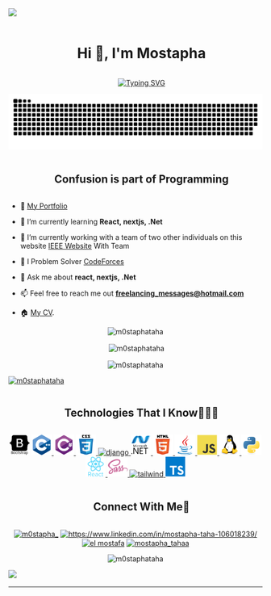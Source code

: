 
<!--horizontal divider(gradiant)-->
<img src="https://user-images.githubusercontent.com/73097560/115834477-dbab4500-a447-11eb-908a-139a6edaec5c.gif">

<!--h1 without bottom border-->
<div id="user-content-toc">
  <ul align="center">
    <summary><h1 style="display: inline-block">Hi 👋, I'm Mostapha</h1></summary>
    <p align="center">
    <div align="center">
      <a href="https://git.io/typing-svg"><img src="https://readme-typing-svg.herokuapp.com?font=Fira+Code&pause=1000&color=342FA9&random=false&width=435&lines=Sallam+3likum+W+Ra7amat+Allah+W+Barakato;Iam+Front-End+Developer;Computer+Science+Student;I+Hope+U+Enjoy+%3A)" alt="Typing SVG" /></a>
    </div>
</p>
  </ul>
</div>


<!--- snake -->
<div align="center">
  <img  src="https://github.com/1999AZZAR/1999AZZAR/blob/main/resources/img/grid-snake.svg"
       alt="snake" /></a>
</div>


<!--h2 without bottom border-->
<div id="user-content-toc">
  <ul align="center">
    <summary><h2 style="display: inline-block">Confusion is part of Programming</h2></summary>
  </ul>
</div>




<!--Intro start-->
- 💼  [My Portfolio](https://m0staphataha.github.io/Mostapha/?fbclid=IwAR1_lLI7nlzl8gJTYUePAGKS7G9yxiAv3PtGEVf87rJ3hzvuyUzNhmDq59s)


- 🌱 I’m currently learning  **React, nextjs, .Net**

- 🔭 I’m currently working with a team of two other individuals on this website [IEEE Website](https://ieee-front-amr-hafeez.vercel.app/) With Team

- 📝 I Problem Solver [CodeForces](https://codeforces.com/profile/M0stapha_Taha?fbclid=IwAR004sf7LvOF8jF7ntKOFrMuudF9TsJPt71x17XGPsSdJ0esT45vY2eJ8io)

- 💬 Ask me about **react, nextjs, .Net**

- 📫 Feel free to reach me out **freelancing_messages@hotmail.com**

- 🏠  [My CV](https://m0staphataha.github.io/My-CV/).
<!--Intro end-->



<!--- stats & Trophy (start) -->
<p align="center">
  <!--- stats (start) -->
<div align="center">
<p><img align="center" src="https://github-readme-stats.vercel.app/api/top-langs?username=m0staphataha&show_icons=true&theme=dracula&locale=en&layout=compact" alt="m0staphataha" /></p>

<p>&nbsp;<img align="center" src="https://github-readme-stats.vercel.app/api?username=m0staphataha&show_icons=true&theme=dracula&title_color=924eb1&text_color=a670a4&bg_color=323544&locale=en" alt="m0staphataha" /></p>

<p><img align="center" src="https://github-readme-streak-stats.herokuapp.com/?user=m0staphataha&theme=dark" alt="m0staphataha" /></p>
</div>
<!--- stats (end) -->

<!--- trophy (start) -->
<div align=center>
  <a href="https://github.com/ryo-ma/github-profile-trophy" title="Go to Source">
      <p align="left"> <a href="https://github.com/ryo-ma/github-profile-trophy"><img src="https://github-profile-trophy.vercel.app/?username=m0staphataha" alt="m0staphataha" /></a> </p>
    </a>
</div>
<!--- trophy (start) -->


</p>        
<!--- stats (end) -->


<!--h1 without bottom border-->
<div id="user-content-toc">
  <ul align="center">
    <summary><h2 style="display: inline-block">Technologies That I Know👨🏻‍💻</h2></summary>
  </ul>
</div>
<!--tech stack icons-->
<p align="center">
<img src="https://raw.githubusercontent.com/devicons/devicon/master/icons/bootstrap/bootstrap-plain-wordmark.svg" alt="bootstrap" width="40" height="40"/> </a> <a href="https://www.w3schools.com/cpp/" target="_blank" rel="noreferrer"> <img src="https://raw.githubusercontent.com/devicons/devicon/master/icons/cplusplus/cplusplus-original.svg" alt="cplusplus" width="40" height="40"/> </a> <a href="https://www.w3schools.com/cs/" target="_blank" rel="noreferrer"> <img src="https://raw.githubusercontent.com/devicons/devicon/master/icons/csharp/csharp-original.svg" alt="csharp" width="40" height="40"/> </a> <a href="https://www.w3schools.com/css/" target="_blank" rel="noreferrer"> <img src="https://raw.githubusercontent.com/devicons/devicon/master/icons/css3/css3-original-wordmark.svg" alt="css3" width="40" height="40"/> </a> <a href="https://www.djangoproject.com/" target="_blank" rel="noreferrer"> <img src="https://cdn.worldvectorlogo.com/logos/django.svg" alt="django" width="40" height="40"/> </a> <a href="https://dotnet.microsoft.com/" target="_blank" rel="noreferrer"> <img src="https://raw.githubusercontent.com/devicons/devicon/master/icons/dot-net/dot-net-original-wordmark.svg" alt="dotnet" width="40" height="40"/> </a> <a href="https://www.w3.org/html/" target="_blank" rel="noreferrer"> <img src="https://raw.githubusercontent.com/devicons/devicon/master/icons/html5/html5-original-wordmark.svg" alt="html5" width="40" height="40"/> </a> <a href="https://www.java.com" target="_blank" rel="noreferrer"> <img src="https://raw.githubusercontent.com/devicons/devicon/master/icons/java/java-original.svg" alt="java" width="40" height="40"/> </a> <a href="https://developer.mozilla.org/en-US/docs/Web/JavaScript" target="_blank" rel="noreferrer"> <img src="https://raw.githubusercontent.com/devicons/devicon/master/icons/javascript/javascript-original.svg" alt="javascript" width="40" height="40"/> </a> <a href="https://www.linux.org/" target="_blank" rel="noreferrer"> <img src="https://raw.githubusercontent.com/devicons/devicon/master/icons/linux/linux-original.svg" alt="linux" width="40" height="40"/> </a> <a href="https://www.python.org" target="_blank" rel="noreferrer"> <img src="https://raw.githubusercontent.com/devicons/devicon/master/icons/python/python-original.svg" alt="python" width="40" height="40"/> </a> <a href="https://reactjs.org/" target="_blank" rel="noreferrer"> <img src="https://raw.githubusercontent.com/devicons/devicon/master/icons/react/react-original-wordmark.svg" alt="react" width="40" height="40"/> </a> <a href="https://sass-lang.com" target="_blank" rel="noreferrer"> <img src="https://raw.githubusercontent.com/devicons/devicon/master/icons/sass/sass-original.svg" alt="sass" width="40" height="40"/> </a> <a href="https://tailwindcss.com/" target="_blank" rel="noreferrer"> <img src="https://www.vectorlogo.zone/logos/tailwindcss/tailwindcss-icon.svg" alt="tailwind" width="40" height="40"/> </a> <a href="https://www.typescriptlang.org/" target="_blank" rel="noreferrer"> <img src="https://raw.githubusercontent.com/devicons/devicon/master/icons/typescript/typescript-original.svg" alt="typescript" width="40" height="40"/> </a> 
  <a href="https://skillicons.dev">
    
  </a>
</p>


<!-- Connect with me -->
<!--h2 without bottom border-->
<div id="user-content-toc">
  <ul align="center">
    <summary><h2 style="display: inline-block">Connect With Me🤝</h2></summary>
  </ul>
</div>

<!--icons and links-->
<p align="center">
<a href="https://twitter.com/m0stapha_" target="blank"><img align="center" src="https://raw.githubusercontent.com/rahuldkjain/github-profile-readme-generator/master/src/images/icons/Social/twitter.svg" alt="m0stapha_" height="30" width="40" /></a>
<a href="https://linkedin.com/in/https://www.linkedin.com/in/mostapha-taha-106018239/" target="blank"><img align="center" src="https://raw.githubusercontent.com/rahuldkjain/github-profile-readme-generator/master/src/images/icons/Social/linked-in-alt.svg" alt="https://www.linkedin.com/in/mostapha-taha-106018239/" height="30" width="40" /></a>
<a href="https://www.facebook.com/profile.php?id=100009001212190" target="blank"><img align="center" src="https://raw.githubusercontent.com/rahuldkjain/github-profile-readme-generator/master/src/images/icons/Social/facebook.svg" alt="el mostafa" height="30" width="40" /></a>
<a href="https://instagram.com/mostapha_tahaa" target="blank"><img align="center" src="https://raw.githubusercontent.com/rahuldkjain/github-profile-readme-generator/master/src/images/icons/Social/instagram.svg" alt="mostapha_tahaa" height="30" width="40" /></a>
</p>


<!--profile visit count-->
<div align="center">
  
<p> <img src="https://komarev.com/ghpvc/?username=m0staphataha&label=Profile%20views&color=0e75b6&style=flat" alt="m0staphataha" /> </p>
  
</div>

<!--horizontal divider(gradiant)-->
<img src="https://user-images.githubusercontent.com/73097560/115834477-dbab4500-a447-11eb-908a-139a6edaec5c.gif">

----------------------------------------------------------------------

